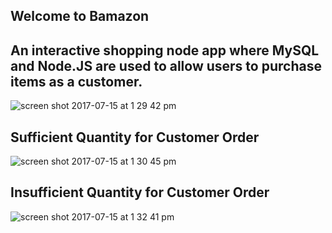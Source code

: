 ## Welcome to Bamazon

## An interactive shopping node app where MySQL and Node.JS are used to allow users to purchase items as a customer.
![screen shot 2017-07-15 at 1 29 42 pm](https://user-images.githubusercontent.com/21070574/28242544-b5d9b50a-6963-11e7-9e97-72f6f6ecd844.png)

## Sufficient Quantity for Customer Order
![screen shot 2017-07-15 at 1 30 45 pm](https://user-images.githubusercontent.com/21070574/28242542-b5d9426e-6963-11e7-9627-4e98844587bd.png)

## Insufficient Quantity for Customer Order
![screen shot 2017-07-15 at 1 32 41 pm](https://user-images.githubusercontent.com/21070574/28242547-b5f176cc-6963-11e7-809c-8296c9164774.png)
